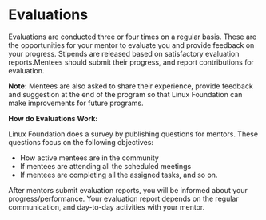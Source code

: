 # Evaluations

Evaluations are conducted three or four times on a regular basis. These are the opportunities for your mentor to evaluate you and provide feedback on your progress. Stipends are released based on satisfactory evaluation reports.Mentees should submit their progress, and report contributions for evaluation.

**Note:** Mentees are also asked to share their experience, provide feedback and suggestion at the end of the program so that Linux Foundation can make improvements for future programs.

**How do Evaluations Work:**

Linux Foundation does a survey by publishing questions for mentors. These questions focus on the following objectives:

* How active mentees are in the community
* If  mentees are attending all the scheduled meetings
* If mentees are completing all the assigned tasks, and so on. 

After mentors submit evaluation reports, you will be informed about your progress/performance. Your evaluation report depends on the regular communication, and day-to-day activities with your mentor.  


